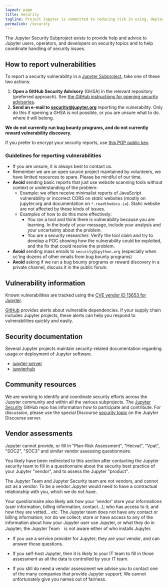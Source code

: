 ```yaml
---
layout: page
title: Security
tagline: Project Jupyter is committed to reducing risk in using, deploying, operating, or developing Jupyter software.
permalink: /security
---
```


The Jupyter Security Subproject exists to provide help and advice to Jupyter
users, operators, and developers on security topics and to help coordinate handling
of security issues.

## How to report vulnerabilities

To report a security vulnerability in a [Jupyter Subproject](https://jupyter.org/governance/list_of_subprojects.html),
take one of these two actions:

 1. **Open a GitHub Security Advisory** (GHSA) in the relevant repository (preferred approach). See [the GitHub instructions for opening security advisories](https://docs.github.com/en/code-security/security-advisories/guidance-on-reporting-and-writing-information-about-vulnerabilities/privately-reporting-a-security-vulnerability#privately-reporting-a-security-vulnerability).
 2. **Send an e-mail to [security@jupyter.org](mailto:security@jupyter.org)** reporting the vulnerability. Only do this if opening a GHSA is not possible, or you are unsure what to do.
   where it will belong.

**We do not currently run bug bounty programs, and do not currently reward
vulnerability discovery.**

If you prefer to encrypt your security reports, use [this PGP public key](assets/ipython_security.asc).

### Guidelines for reporting vulnerabilities

- If you are unsure, it is always best to contact us.
- Remember we are an open source project maintained by volunteers, we have limited resources to spare. Please be mindful of our time.
- **Avoid** sending basic reports that just use website scanning tools without context or understanding of the problem:
   - Example: we often receive minimalist reports of JavaScript vulnerability or incorrect CORS on
     _static_ websites (mostly on jupyter.org and documentation on `*.readthedocs.io`). Static website are not affected by these kinds of issues.
   - Examples of how to do this more effectively:
     - You ran a tool and think there is vulnerability because you are learning. In the body of your message, include your analysis and your uncertainty about the problem.
     - You are a security researcher: Verify the tool claim and try to develop
       a POC showing how the vulnerability could be exploited, and the fix that could resolve the problem.
- **Avoid** sending mass emails to `security@ipython.org` (especially when cc'ing dozens of other emails from bug bounty programs)
- **Avoid** asking if we run a bug bounty programs or reward discovery in a private channel, discuss it in the public forum.


## Vulnerability information

Known vulnerabilities are tracked using the [CVE vendor ID 15653 for Jupyter](https://www.cvedetails.com/vulnerability-list/vendor_id-15653/Jupyter.html).

[GitHub](https://docs.github.com/en/code-security/supply-chain-security/managing-vulnerabilities-in-your-projects-dependencies/about-alerts-for-vulnerable-dependencies) provides alerts about vulnerable dependencies.
If your supply chain includes Jupyter projects, these alerts can help you respond to vulnerabilities quickly and easily.

## Security documentation

Several Jupyter projects maintain security-related documentation regarding usage or deployment of
Jupyter software.

- [jupyter-server](https://jupyter-server.readthedocs.io/en/latest/operators/security.html)
- [jupyterhub](https://jupyterhub.readthedocs.io/en/stable/reference/websecurity.html)

## Community resources

We are working to identify and coordinate security efforts across the Jupyter community and within all the various subprojects.
The [Jupyter Security](https://github.com/jupyter/security) GitHub repo has information how to participate and contribute.
For discussion, please use the special Discourse [security topic](https://discourse.jupyter.org/c/special-topics/security/48) on the Jupyter Discourse server.

## Vendor assessments

Jupyter cannot provide, or fill in "Plan-Risk Assessment", "Hecvat", "Vpat", "SOC2", "SOC3" and
similar vendor assessing questionnaire.

You likely have been redirected to this section after contacting the  Jupyter
security team to fill in a questionnaire about the security best practice of your
Jupyter "vendor", and to assess the Jupyter "product".

The Jupyter Team and Jupyter Security team are not vendors, and cannot act as
a vendor. To be a vendor Jupyter would need to have a contractual relationship
with you, which we do not have.

Your questionnaire also likely ask how your 'vendor' store your informations
(user information, billing information, contact...); who has access to it; and
how they are vetted... etc. The Jupyter team does not have any contact or
billing information; nor do we collect; store or have access to any of the
information about how your Jupyter user use Jupyter, or what they do in Jupyter;
the Jupyter Team　is not aware either of who installs Jupyter.

 - If you use a service provider for Jupyter; they are your vendor, and can
   answer those questions.

 - If you self-host Jupyter, then it is likely to your IT team to fill in those
   assessment as all the data is controlled by your IT team.

 - If you still do need a vendor assessment we advise you to contact one of the
   many companies that provide Jupyter support; We cannot unfortunately give you
   names out of fairness.

